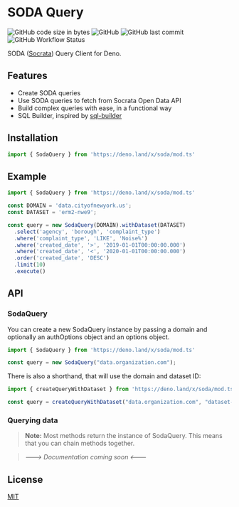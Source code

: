 # SODA Query

![GitHub code size in bytes](https://img.shields.io/github/languages/code-size/j3lte/deno-soda?style=for-the-badge)
![GitHub](https://img.shields.io/github/license/j3lte/deno-soda?style=for-the-badge)
![GitHub last commit](https://img.shields.io/github/last-commit/j3lte/deno-soda?style=for-the-badge)
![GitHub Workflow Status](https://img.shields.io/github/actions/workflow/status/j3lte/deno-soda/main.yml?branch=main&style=for-the-badge)

SODA ([Socrata](https://dev.socrata.com/)) Query Client for Deno.

## Features

- Create SODA queries
- Use SODA queries to fetch from Socrata Open Data API
- Build complex queries with ease, in a functional way
- SQL Builder, inspired by [sql-builder](https://deno.land/x/sql_builder)

## Installation

```ts
import { SodaQuery } from 'https://deno.land/x/soda/mod.ts'
```

## Example

```ts
import { SodaQuery } from 'https://deno.land/x/soda/mod.ts'

const DOMAIN = 'data.cityofnewyork.us';
const DATASET = 'erm2-nwe9';

const query = new SodaQuery(DOMAIN).withDataset(DATASET)
  .select('agency', 'borough', 'complaint_type')
  .where('complaint_type', 'LIKE', 'Noise%')
  .where('created_date', '>', '2019-01-01T00:00:00.000')
  .where('created_date', '<', '2020-01-01T00:00:00.000')
  .order('created_date', 'DESC')
  .limit(10)
  .execute()

```

## API

### SodaQuery

You can create a new SodaQuery instance by passing a domain and optionally an authOptions object and an options object.

```ts
import { SodaQuery } from 'https://deno.land/x/soda/mod.ts'

const query = new SodaQuery("data.organization.com");
```

There is also a shorthand, that will use the domain and dataset ID:

```ts
import { createQueryWithDataset } from 'https://deno.land/x/soda/mod.ts'

const query = createQueryWithDataset("data.organization.com", "dataset-id");
```

### Querying data

> **Note:** Most methods return the instance of SodaQuery. This means that you can chain methods together.

> _---> Documentation coming soon <---_

## License

[MIT](LICENSE)
